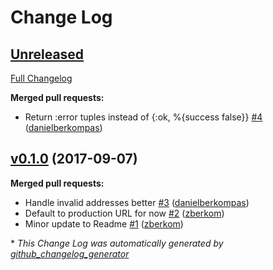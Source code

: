 # Change Log

## [Unreleased](https://github.com/infinitered/ups/tree/HEAD)

[Full Changelog](https://github.com/infinitered/ups/compare/v0.1.0...HEAD)

**Merged pull requests:**

- Return :error tuples instead of {:ok, %{success false}} [\#4](https://github.com/infinitered/ups/pull/4) ([danielberkompas](https://github.com/danielberkompas))

## [v0.1.0](https://github.com/infinitered/ups/tree/v0.1.0) (2017-09-07)
**Merged pull requests:**

- Handle invalid addresses better [\#3](https://github.com/infinitered/ups/pull/3) ([danielberkompas](https://github.com/danielberkompas))
- Default to production URL for now [\#2](https://github.com/infinitered/ups/pull/2) ([zberkom](https://github.com/zberkom))
- Minor update to Readme [\#1](https://github.com/infinitered/ups/pull/1) ([zberkom](https://github.com/zberkom))



\* *This Change Log was automatically generated by [github_changelog_generator](https://github.com/skywinder/Github-Changelog-Generator)*